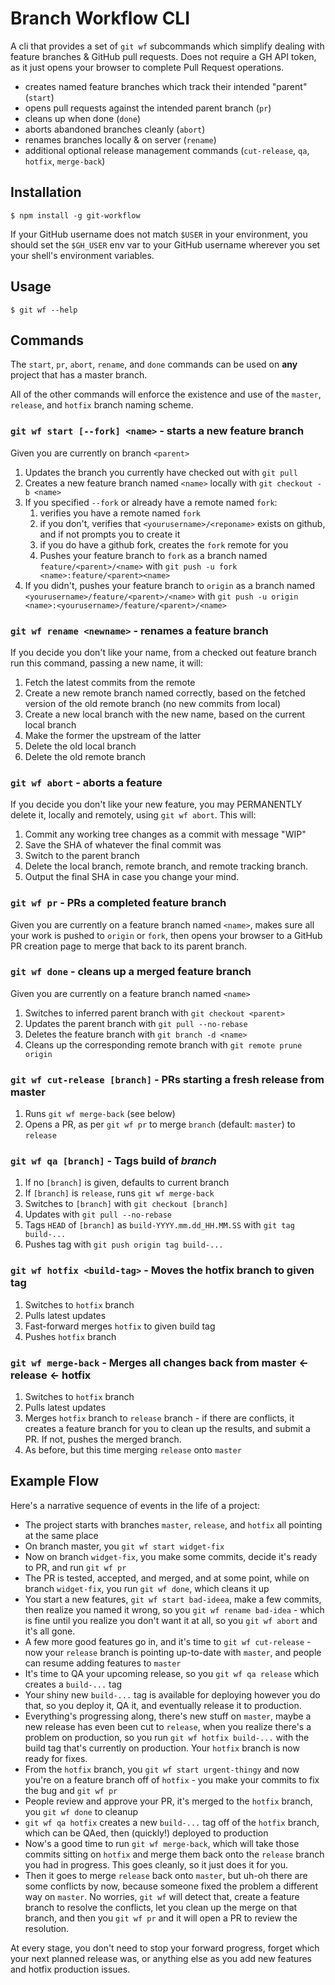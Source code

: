 # Branch Workflow CLI

A cli that provides a set of `git wf` subcommands which simplify dealing with
feature branches & GitHub pull requests.  Does not require a GH API token, as
it just opens your browser to complete Pull Request operations.

* creates named feature branches which track their intended "parent" (`start`)
* opens pull requests against the intended parent branch (`pr`)
* cleans up when done (`done`)
* aborts abandoned branches cleanly (`abort`)
* renames branches locally & on server (`rename`)
* additional optional release management commands (`cut-release`, `qa`,
    `hotfix`, `merge-back`)

## Installation

```
$ npm install -g git-workflow
```

If your GitHub username does not match `$USER` in your environment, you
should set the `$GH_USER` env var to your GitHub username wherever you
set your shell's environment variables.

## Usage

```
$ git wf --help
```

## Commands

The `start`, `pr`, `abort`, `rename`, and `done` commands can be used on **any**
project that has a master branch.

All of the other commands will enforce the existence and use of the `master`,
`release`, and `hotfix` branch naming scheme.

### `git wf start [--fork] <name>` - starts a new feature branch

Given you are currently on branch `<parent>`

1. Updates the branch you currently have checked out with `git pull`
1. Creates a new feature branch named `<name>` locally with
    `git checkout -b <name>`
1. If you specified `--fork` or already have a remote named `fork`:
    1. verifies you have a remote named `fork`
    1. if you don't, verifies that `<yourusername>/<reponame>` exists on github,
        and if not prompts you to create it
    1. if you do have a github fork, creates the `fork` remote for you
    1. Pushes your feature branch to `fork` as a branch named
        `feature/<parent>/<name>` with
        `git push -u fork <name>:feature/<parent><name>`
1. If you didn't, pushes your feature branch to `origin` as a branch named
    `<yourusername>/feature/<parent>/<name>` with
    `git push -u origin <name>:<yourusername>/feature/<parent>/<name>`

### `git wf rename <newname>` - renames a feature branch

If you decide you don't like your name, from a checked out feature
branch run this command, passing a new name, it will:

1. Fetch the latest commits from the remote
1. Create a new remote branch named correctly, based on the fetched
    version of the old remote branch (no new commits from local)
1. Create a new local branch with the new name, based on the current
    local branch
1. Make the former the upstream of the latter
1. Delete the old local branch
1. Delete the old remote branch

### `git wf abort` - aborts a feature

If you decide you don't like your new feature, you may PERMANENTLY delete it,
locally and remotely, using `git wf abort`.  This will:

1. Commit any working tree changes as a commit with message "WIP"
1. Save the SHA of whatever the final commit was
1. Switch to the parent branch
1. Delete the local branch, remote branch, and remote tracking branch.
1. Output the final SHA in case you change your mind.

### `git wf pr` - PRs a completed feature branch

Given you are currently on a feature branch named `<name>`, makes sure all your
work is pushed to `origin` or `fork`, then opens your browser to a GitHub PR
creation page to merge that back to its parent branch.

### `git wf done` - cleans up a merged feature branch

Given you are currently on a feature branch named `<name>`

1. Switches to inferred parent branch with `git checkout <parent>`
1. Updates the parent branch with `git pull --no-rebase`
1. Deletes the feature branch with `git branch -d <name>`
1. Cleans up the corresponding remote branch with `git remote prune origin`

### `git wf cut-release [branch]` - PRs starting a fresh release from master

1. Runs `git wf merge-back` (see below)
1. Opens a PR, as per `git wf pr` to merge `branch` (default: `master`) to
    `release`

### `git wf qa [branch]` - Tags build of _branch_

1. If no `[branch]` is given, defaults to current branch
1. If `[branch]` is `release`, runs `git wf merge-back`
1. Switches to `[branch]` with `git checkout [branch]`
1. Updates with `git pull --no-rebase`
1. Tags `HEAD` of `[branch]` as `build-YYYY.mm.dd_HH.MM.SS` with
    `git tag build-...`
1. Pushes tag with `git push origin tag build-...`

### `git wf hotfix <build-tag>` - Moves the hotfix branch to given tag

1. Switches to `hotfix` branch
1. Pulls latest updates
1. Fast-forward merges `hotfix` to given build tag
1. Pushes `hotfix` branch

### `git wf merge-back` - Merges all changes back from master ← release ← hotfix

1. Switches to `hotfix` branch
1. Pulls latest updates
1. Merges `hotfix` branch to `release` branch - if there are conflicts, it
    creates a feature branch for you to clean up the results, and submit a PR.
    If not, pushes the merged branch.
1. As before, but this time merging `release` onto `master`

## Example Flow

Here's a narrative sequence of events in the life of a project:

* The project starts with branches `master`, `release`, and `hotfix` all
    pointing at the same place
* On branch master, you `git wf start widget-fix`
* Now on branch `widget-fix`, you make some commits, decide it's ready to PR,
    and run `git wf pr`
* The PR is tested, accepted, and merged, and at some point, while on branch
    `widget-fix`, you run `git wf done`, which cleans it up
* You start a new features, `git wf start bad-ideea`, make a few commits, then
    realize you named it wrong, so you `git wf rename bad-idea` - which is fine
    until you realize you don't want it at all, so you `git wf abort` and it's
    all gone.
* A few more good features go in, and it's time to `git wf cut-release` -
    now your `release` branch is pointing up-to-date with `master`, and people
    can resume adding features to `master`
* It's time to QA your upcoming release, so you `git wf qa release` which
    creates a `build-...` tag
* Your shiny new `build-...` tag is available for deploying
    however you do that, so you deploy it, QA it, and eventually release it
    to production.
* Everything's progressing along, there's new stuff on `master`, maybe a
    new release has even been cut to `release`, when you realize there's
    a problem on production, so you run `git wf hotfix build-...` with the
    build tag that's currently on production.  Your `hotfix` branch is now
    ready for fixes.
* From the `hotfix` branch, you `git wf start urgent-thingy` and now you're
    on a feature branch off of `hotfix` - you make your commits to fix the
    bug and `git wf pr`
* People review and approve your PR, it's merged to the `hotfix` branch, you
    `git wf done` to cleanup
* `git wf qa hotfix` creates a new `build-...` tag off of the `hotfix` branch,
    which can be QAed, then (quickly!) deployed to production
* Now's a good time to run `git wf merge-back`, which will take those commits
    sitting on `hotfix` and merge them back onto the `release` branch you had
    in progress.  This goes cleanly, so it just does it for you.
* Then it goes to merge `release` back onto `master`, but uh-oh there are some
    conflicts by now, because someone fixed the problem a different way on
    `master`.  No worries, `git wf` will detect that, create a feature branch
    to resolve the conflicts, let you clean up the merge on that branch, and
    then you `git wf pr` and it will open a PR to review the resolution.

At every stage, you don't need to stop your forward progress, forget which your
next planned release was, or anything else as you add new features and hotfix
production issues.
